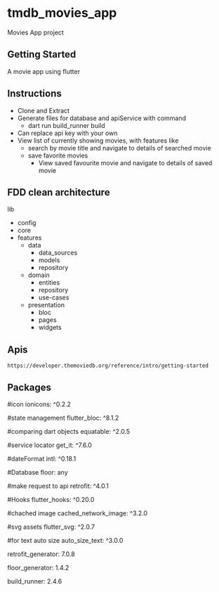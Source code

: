 # tmdb_movies_app
Movies App project
## Getting Started
A movie app using flutter
## Instructions
- Clone and Extract
- Generate files for database and apiService with command
  - dart run build_runner build
- Can replace api key with your own
- View list of currently showing movies, with features like
  - search by movie title and navigate to details of searched movie
  - save favorite movies
    - View saved favourite movie and navigate to details of saved movie
## FDD clean architecture
lib
- config
- core
- features
  - data
    - data_sources
    - models
    - repository
  - domain
    - entities
    - repository
    - use-cases
  - presentation
    - bloc
    - pages
    - widgets
## Apis
    https://developer.themoviedb.org/reference/intro/getting-started
## Packages
#icon
ionicons: ^0.2.2

#state management
flutter_bloc: ^8.1.2

#comparing dart objects
equatable: ^2.0.5

#service locator
get_it: ^7.6.0

#dateFormat
intl: ^0.18.1

#Database
floor: any

#make request to api
retrofit: ^4.0.1

#Hooks
flutter_hooks: ^0.20.0

#chached image
cached_network_image: ^3.2.0

#svg assets
flutter_svg: ^2.0.7

#for text auto size
auto_size_text: ^3.0.0

retrofit_generator: 7.0.8

floor_generator: 1.4.2

build_runner: 2.4.6





